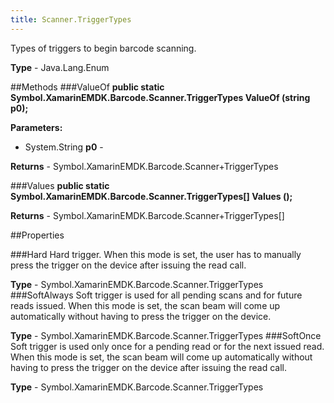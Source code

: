 ```yaml
---
title: Scanner.TriggerTypes
---
```

Types of triggers to begin barcode scanning.

**Type** - Java.Lang.Enum

##Methods
###ValueOf
**public static Symbol.XamarinEMDK.Barcode.Scanner.TriggerTypes ValueOf (string p0);**


        

**Parameters:** 

* System.String **p0** - 
        

**Returns** - Symbol.XamarinEMDK.Barcode.Scanner+TriggerTypes

###Values
**public static Symbol.XamarinEMDK.Barcode.Scanner.TriggerTypes[] Values ();**


        


**Returns** - Symbol.XamarinEMDK.Barcode.Scanner+TriggerTypes[]

##Properties

###Hard
Hard trigger. When this mode is set, the user has to manually press the trigger on the device after issuing the read call.

**Type** - Symbol.XamarinEMDK.Barcode.Scanner.TriggerTypes
###SoftAlways
Soft trigger is used for all pending scans and for future reads issued. When this mode is set, the scan beam will come up automatically without having to press the trigger on the device.

**Type** - Symbol.XamarinEMDK.Barcode.Scanner.TriggerTypes
###SoftOnce
Soft trigger is used only once for a pending read or for the next issued read. When this mode is set, the scan beam will come up automatically without having to press the trigger on the device after issuing the read call.

**Type** - Symbol.XamarinEMDK.Barcode.Scanner.TriggerTypes


